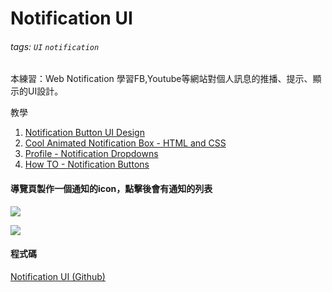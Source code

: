 # Notification UI
###### tags: `UI` `notification`

本練習：Web Notification 
學習FB,Youtube等網站對個人訊息的推播、提示、顯示的UI設計。

教學
1. [Notification Button UI Design](https://www.youtube.com/watch?v=mtV_nKAeD84)
2. [Cool Animated Notification Box - HTML and CSS](https://www.youtube.com/watch?v=1EN8_OxvPuY)
3. [Profile - Notification Dropdowns](https://www.youtube.com/watch?v=6Rbo3hwowQA)
4. [How TO - Notification Buttons](https://www.w3schools.com/howto/howto_css_notification_button.asp)

#### 導覽頁製作一個通知的icon，點擊後會有通知的列表

![](https://i.imgur.com/Xb2EeYI.png)

![](https://i.imgur.com/ASSg7G7.png)

#### 程式碼
[Notification UI (Github)](https://github.com/capeta0507/notification_ui)
